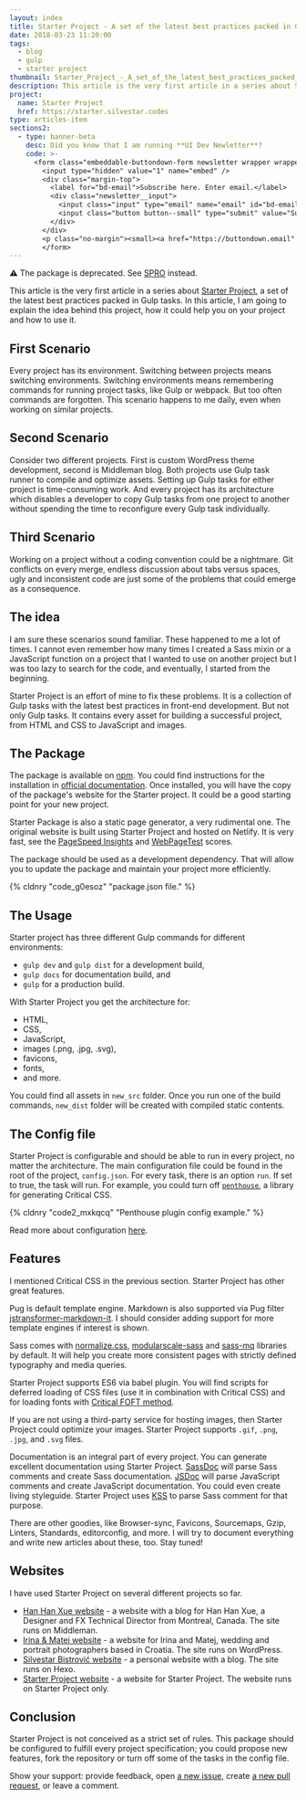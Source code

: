 ```yaml
---
layout: index
title: Starter Project - A set of the latest best practices packed in Gulp tasks
date: 2018-03-23 11:20:00
tags:
  - blog
  - gulp
  - starter project
thumbnail: Starter_Project_-_A_set_of_the_latest_best_practices_packed_in_Gulp_tasks_ovmzob
description: This article is the very first article in a series about Starter Project, a set of the latest best practices packed in Gulp tasks. In this article, I am going to explain the idea behind this project, how it could help you on your project and how to use it.
project:
  name: Starter Project
  href: https://starter.silvestar.codes
type: articles-item
sections2:
  - type: banner-beta
    desc: Did you know that I am running **UI Dev Newletter**?
    code: >-
      <form class="embeddable-buttondown-form newsletter wrapper wrapper--gamma margin-top text-left" action="https://buttondown.email/api/emails/embed-subscribe/starbist" method="post" target="popupwindow" onsubmit="window.open('https://buttondown.email/starbist', 'popupwindow')">
        <input type="hidden" value="1" name="embed" />
        <div class="margin-top">
          <label for="bd-email">Subscribe here. Enter email.</label>
          <div class="newsletter__input">
            <input class="input" type="email" name="email" id="bd-email" />
            <input class="button button--small" type="submit" value="Subscribe" />
          </div>
        </div>
        <p class="no-margin"><small><a href="https://buttondown.email" target="_blank" rel="noreferrer">Powered by Buttondown</a></small></p>
        </form>
---
```


⚠️ The package is deprecated. See [SPRO](/articles/introducing-spro/) instead.

This article is the very first article in a series about [Starter Project], a set of the latest best practices packed in Gulp tasks. In this article, I am going to explain the idea behind this project, how it could help you on your project and how to use it.

<!-- more -->

## First Scenario

Every project has its environment. Switching between projects means switching environments. Switching environments means remembering commands for running project tasks, like Gulp or webpack. But too often commands are forgotten. This scenario happens to me daily, even when working on similar projects.

## Second Scenario

Consider two different projects. First is custom WordPress theme development, second is Middleman blog. Both projects use Gulp task runner to compile and optimize assets. Setting up Gulp tasks for either project is time-consuming work. And every project has its architecture which disables a developer to copy Gulp tasks from one project to another without spending the time to reconfigure every Gulp task individually.

## Third Scenario

Working on a project without a coding convention could be a nightmare. Git conflicts on every merge, endless discussion about tabs versus spaces, ugly and inconsistent code are just some of the problems that could emerge as a consequence.

## The idea

I am sure these scenarios sound familiar. These happened to me a lot of times. I cannot even remember how many times I created a Sass mixin or a JavaScript function on a project that I wanted to use on another project but I was too lazy to search for the code, and eventually, I started from the beginning.

Starter Project is an effort of mine to fix these problems. It is a collection of Gulp tasks with the latest best practices in front-end development. But not only Gulp tasks. It contains every asset for building a successful project, from HTML and CSS to JavaScript and images.

## The Package

The package is available on [npm]. You could find instructions for the installation in [official documentation][Starter Project]. Once installed, you will have the copy of the package's website for the Starter project. It could be a good starting point for your new project.

Starter Package is also a static page generator, a very rudimental one. The original website is built using Starter Project and hosted on Netlify. It is very fast, see the [PageSpeed Insights] and [WebPageTest] scores.

The package should be used as a development dependency. That will allow you to update the package and maintain your project more efficiently.

{% cldnry "code_g0esoz" "package.json file." %}

## The Usage

Starter project has three different Gulp commands for different environments:
- `gulp dev` and `gulp dist` for a development build,
- `gulp docs` for documentation build, and
-  `gulp` for a production build.

With Starter Project you get the architecture for:
- HTML,
- CSS,
- JavaScript,
- images (.png, .jpg, .svg),
- favicons,
- fonts,
- and more.

You could find all assets in `new_src` folder. Once you run one of the build commands, `new_dist` folder will be created with compiled static contents.

## The Config file

Starter Project is configurable and should be able to run in every project, no matter the architecture. The main configuration file could be found in the root of the project, `config.json`. For every task, there is an option `run`. If set to true, the task will run. For example, you could turn off [`penthouse`](https://www.npmjs.com/package/gulp-penthouse), a library for generating Critical CSS.

{% cldnry "code2_mxkqcq" "Penthouse plugin config example." %}

Read more about configuration [here](https://starter.silvestar.codes/).

## Features

I mentioned Critical CSS in the previous section. Starter Project has other great features.

Pug is default template engine. Markdown is also supported via Pug filter [jstransformer-markdown-it](https://github.com/jstransformers/jstransformer-markdown-it). I should consider adding support for more template engines if interest is shown.

Sass comes with [normalize.css](https://www.npmjs.com/package/normalize.css), [modularscale-sass](https://www.npmjs.com/package/modularscale-sass) and [sass-mq](https://www.npmjs.com/package/sass-mq) libraries by default. It will help you create more consistent pages with strictly defined typography and media queries.

Starter Project supports ES6 via babel plugin. You will find scripts for deferred loading of CSS files (use it in combination with Critical CSS) and for loading fonts with [Critical FOFT method](https://www.zachleat.com/web/comprehensive-webfonts/#critical-foft).

If you are not using a third-party service for hosting images, then Starter Project could optimize your images. Starter Project supports
`.gif`, `.png`, `.jpg`, and `.svg` files.

Documentation is an integral part of every project. You can generate excellent documentation using Starter Project. [SassDoc](http://sassdoc.com/) will parse Sass comments and create Sass documentation. [JSDoc](https://jsdoc.app/) will parse JavaScript comments and create JavaScript documentation. You could even create living styleguide. Starter Project uses [KSS](https://kss-node.github.io/kss-node/) to parse Sass comment for that purpose.

There are other goodies, like Browser-sync, Favicons, Sourcemaps, Gzip, Linters, Standards, editorconfig, and more. I will try to document everything and write new articles about these, too. Stay tuned!

## Websites

I have used Starter Project on several different projects so far.

- [Han Han Xue website] - a website with a blog for Han Han Xue, a Designer and FX Technical Director from Montreal, Canada. The site runs on Middleman.
- [Irina & Matej website] - a website for Irina and Matej, wedding and portrait photographers based in Croatia. The site runs on WordPress.
- [Silvestar Bistrović website] - a personal website with a blog. The site runs on Hexo.
- [Starter Project website][Starter Project] - a website for Starter Project. The website runs on Starter Project only.

## Conclusion

Starter Project is not conceived as a strict set of rules. This package should be configured to fulfill every project specification; you could propose new features, fork the repository or turn off some of the tasks in the config file.

Show your support: provide feedback, open [a new issue](https://github.com/maliMirkec/starter-project/issues/new), create [a new pull request](https://github.com/maliMirkec/starter-project/compare), or leave a comment.

[Starter Project]: https://starter.silvestar.codes/
[npm]: https://www.npmjs.com/package/starter-project
[PageSpeed Insights]: https://developers.google.com/speed/pagespeed/insights/?url=https%3A%2F%2Fstarter.silvestar.codes%2F&tab=desktop
[WebPageTest]: https://www.webpagetest.org/result/180323_7F_8cd32d6a04d395ff01839c921d82047d/
[Silvestar Bistrović website]: https://www.silvestar.codes
[Han Han Xue website]: https://hanhanxue.com/
[Irina & Matej website]: https://irinaandmatej.com/
